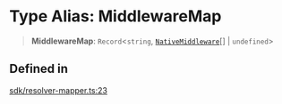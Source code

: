 # Type Alias: MiddlewareMap

> **MiddlewareMap**: `Record`\<`string`, [`NativeMiddleware`](NativeMiddleware.md)[] \| `undefined`\>

## Defined in

[sdk/resolver-mapper.ts:23](https://github.com/andreisergiu98/baeta/blob/e352a1ec749c5b23df693f5f8373ac0b75347349/packages/core/sdk/resolver-mapper.ts#L23)
